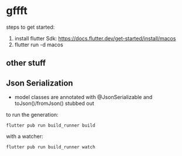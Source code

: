 # gffft

steps to get started:

1. install flutter Sdk: https://docs.flutter.dev/get-started/install/macos
2. flutter run -d macos


## other stuff

## Json Serialization
* model classes are annotated with @JsonSerializable and toJson()/fromJson() stubbed out

to run the generation:
```
flutter pub run build_runner build
```

with a watcher:
```
flutter pub run build_runner watch
```
